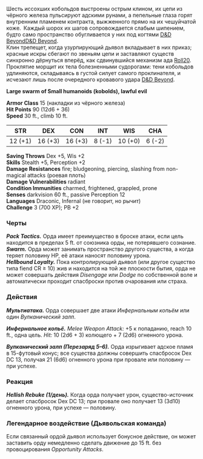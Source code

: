 Шесть иссохших кобольдов выстроены острым клином, их цепи из чёрного железа пульсируют адскими рунами, а пепельные глаза горят внутренним пламенем контракта, выжженного прямо на их чешуйчатой коже. Каждый шорох их шагов сопровождается слабым шипением, будто само пространство обугливается у них под когтями [D&D Beyond](https://www.dndbeyond.com/forums/dungeons-dragons-discussion/story-lore/162588-insulting-devils?srsltid=AfmBOorCzJM9-Hb5ysEIkaNqv9RxZEFcYkSDvsNU6z8sTd1XmQ9VCmiE&utm_source=chatgpt.com)[D&D Beyond](https://www.dndbeyond.com/posts/595-how-to-play-a-devil-like-a-lawyer-from-hell?srsltid=AfmBOoqKLz_iklmOzjYlRVvdxqM0gDKz42PyWoldwRxQUVXWaR8HnQzD&utm_source=chatgpt.com).  
Клин трепещет, когда узурпирующий дьявол вкладывает в них приказ; красные искры сбегают по звеньям цепи и заставляют существ синхронно дёрнуться вперёд, как сдвинувшийся механизм ада [Roll20](https://roll20.net/compendium/dnd5e/The%20Fiend?utm_source=chatgpt.com).  
Проклятие морщит их тела болезненными судорогами: тени кобольдов удлиняются, складываясь в густой силует самого проклинателя, и исчезают лишь после очередного кровавого удара [D&D Beyond](https://www.dndbeyond.com/forums/dungeons-dragons-discussion/dungeon-masters-only/165772-seeking-unusual-and-easily-resolved-curses-and?srsltid=AfmBOooEzoj6MX4j-vqN7ZG47_4PFNbeKJ9InBXFWpvYvVMQYKUW3Srp&utm_source=chatgpt.com).


**Large swarm of Small humanoids (kobolds), lawful evil**

**Armor Class** 15 (накладки из чёрного железа)  
**Hit Points** 90 (12d6 + 36)  
**Speed** 30 ft., climb 10 ft.

| STR | DEX | CON | INT | WIS | CHA |
|:---:|:---:|:---:|:---:|:---:|:---:|
| 12 (+1) | 16 (+3) | 16 (+3) | 8 (-1) | 10 (+0) | 6 (-2) |

**Saving Throws** Dex +5, Wis +2  
**Skills** Stealth +5, Perception +2  
**Damage Resistances** fire; bludgeoning, piercing, slashing from non-magical attacks (роевая плоть)  
**Damage Vulnerabilities** radiant  
**Condition Immunities** charmed, frightened, grappled, prone  
**Senses** darkvision 60 ft., passive Perception 12  
**Languages** Draconic, Infernal (не говорит, но рычит)  
**Challenge** 3 (700 XP); PB +2

### Черты
***Pack Tactics.*** Орда имеет преимущество в броске атаки, если цель находится в пределах 5 ft. от союзника орды, не потерявшего сознание.  
***Swarm.*** Орда может занимать пространство другого существа, а когда теряет половину HP, её атаки наносят половину урона.  
***Hellbound Loyalty.*** Пока контролирующий дьявол (или другое существо типа fiend CR ≥ 10) жив и находится на той же плоскости бытия, орда не может совершать действия *Disengage* или *Dodge* по собственной воле и автоматически проходит спасброски против очарования или страха.

### Действия
***Мультиатака.*** Орда совершает две атаки *Инфернальным копьём* или один *Вулканический залп*.

***Инфернальное копьё.*** *Мelee Weapon Attack:* +5 к попаданию, reach 10 ft., одна цель. *Hit:* 10 (2d6 + 3) колющего + 7 (2d6) огненного урона.

***Вулканический залп (Перезаряд 5–6).*** Орда изрыгивает адское пламя в 15-футовый конус; все существа должны совершить спасбросок Dex DC 13, получая 21 (6d6) огненного урона при провале или половину — при успехе.

### Реакция
***Hellish Rebuke (1/день).*** Когда орда получает урон, существо-источник делает спасбросок Dex DC 13; при провале оно получает 13 (3d10) огненного урона, при успехе — половину.

### Легендарное воздействие (Дьявольская команда)
Если связанный ордой дьявол использует бонусное действие, он может заставить орду немедленно сделать движение до 15 ft. без провоцирования *Opportunity Attacks*.
